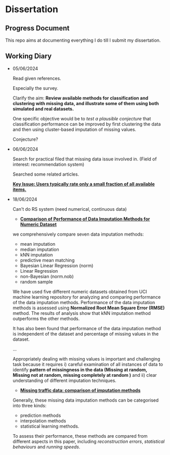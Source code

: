 # Dissertation
## Progress Document
This repo aims at documenting everything I do till I submit my dissertation.

## Working Diary

- 05/06/2024
  
  Read given references.
  
  Especially the survey.

  Clarify the aim: **Review available methods for classification and clustering with missing data, and illustrate some of them using both simulated and real datasets.**
  
  One specific objective would be to *test a plausible conjecture* that classification performance can be improved by first clustering the data and then using cluster-based imputation of missing values.

  Conjecture?

- 06/06/2024
  
  Search for practical filed that missing data issue involved in.
  (Field of interest: recommendation system)

  Searched some related articles.

  [**Key Issue: Users typically rate only a small fraction of all available items.**](https://dl.acm.org/doi/abs/10.1145/1835804.1835895)

- 18/06/2024

  Can't do RS system (need numerical, continuous data)

  - [**Comparison of Performance of Data Imputation Methods for Numeric Dataset**](https://www.tandfonline.com/doi/full/10.1080/08839514.2019.1637138)

  we comprehensively compare seven data imputation methods:
  
    - mean imputation
    - median imputation
    - kNN imputation
    - predictive mean matching
    - Bayesian Linear Regression (norm)
    - Linear Regression
    - non-Bayesian (norm.nob)
    - random sample
  
  We have used five different numeric datasets obtained from UCI machine learning repository for analyzing and comparing performance of the data imputation methods. Performance of the data imputation methods is 
  assessed using **Normalized Root Mean Square Error (RMSE)** method. The results of analysis show that kNN imputation method outperforms the other methods.

  It has also been found that performance of the data imputation method is independent of the dataset and percentage of missing values in the dataset.
  
  ...

  Appropriately dealing with missing values is important and challenging task because it requires i) careful examination of all instances of data to identify **pattern of missingness in the data (Missing at random, Missing not at random, missing completely at random )** and ii) clear understanding of different imputation techniques.

  - [**Missing traffic data: comparison of imputation methods**](https://ietresearch.onlinelibrary.wiley.com/doi/full/10.1049/iet-its.2013.0052)

  Generally, these missing data imputation methods can be categorised into three kinds:
  
    - prediction methods
    - interpolation methods
    - statistical learning methods.
    
  To assess their performance, these methods are compared from different aspects in this paper, including *reconstruction errors*, *statistical behaviours* and *running speeds*.
  

  

  
 
